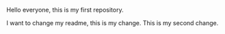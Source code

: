 Hello everyone, this is my first repository.

I want to change my readme, this is my change.
This is my second change.
